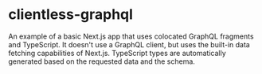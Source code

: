 # clientless-graphql

An example of a basic Next.js app that uses colocated GraphQL fragments and TypeScript. It doesn't use a GraphQL client, but uses the built-in data fetching capabilities of Next.js. TypeScript types are automatically generated based on the requested data and the schema.
